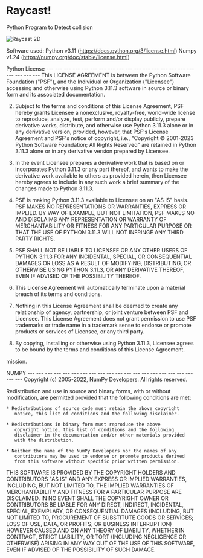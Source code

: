 # Raycast!

Python Program to Detect collision


![Raycast 2D](https://user-images.githubusercontent.com/122599802/235122016-aaa1f935-bc39-473a-a30c-822506576a07.png)


Software used:
Python v3.11 (https://docs.python.org/3/license.html)
Numpy v1.24 (https://numpy.org/doc/stable/license.html)



Python License  --- --- --- --- --- --- --- --- --- --- --- --- --- --- --- --- --- --- --- --- ---
This LICENSE AGREEMENT is between the Python Software Foundation ("PSF"), and
   the Individual or Organization ("Licensee") accessing and otherwise using Python
   3.11.3 software in source or binary form and its associated documentation.

2. Subject to the terms and conditions of this License Agreement, PSF hereby
   grants Licensee a nonexclusive, royalty-free, world-wide license to reproduce,
   analyze, test, perform and/or display publicly, prepare derivative works,
   distribute, and otherwise use Python 3.11.3 alone or in any derivative
   version, provided, however, that PSF's License Agreement and PSF's notice of
   copyright, i.e., "Copyright © 2001-2023 Python Software Foundation; All Rights
   Reserved" are retained in Python 3.11.3 alone or in any derivative version
   prepared by Licensee.

3. In the event Licensee prepares a derivative work that is based on or
   incorporates Python 3.11.3 or any part thereof, and wants to make the
   derivative work available to others as provided herein, then Licensee hereby
   agrees to include in any such work a brief summary of the changes made to Python
   3.11.3.

4. PSF is making Python 3.11.3 available to Licensee on an "AS IS" basis.
   PSF MAKES NO REPRESENTATIONS OR WARRANTIES, EXPRESS OR IMPLIED.  BY WAY OF
   EXAMPLE, BUT NOT LIMITATION, PSF MAKES NO AND DISCLAIMS ANY REPRESENTATION OR
   WARRANTY OF MERCHANTABILITY OR FITNESS FOR ANY PARTICULAR PURPOSE OR THAT THE
   USE OF PYTHON 3.11.3 WILL NOT INFRINGE ANY THIRD PARTY RIGHTS.

5. PSF SHALL NOT BE LIABLE TO LICENSEE OR ANY OTHER USERS OF PYTHON 3.11.3
   FOR ANY INCIDENTAL, SPECIAL, OR CONSEQUENTIAL DAMAGES OR LOSS AS A RESULT OF
   MODIFYING, DISTRIBUTING, OR OTHERWISE USING PYTHON 3.11.3, OR ANY DERIVATIVE
   THEREOF, EVEN IF ADVISED OF THE POSSIBILITY THEREOF.

6. This License Agreement will automatically terminate upon a material breach of
   its terms and conditions.

7. Nothing in this License Agreement shall be deemed to create any relationship
   of agency, partnership, or joint venture between PSF and Licensee.  This License
   Agreement does not grant permission to use PSF trademarks or trade name in a
   trademark sense to endorse or promote products or services of Licensee, or any
   third party.

8. By copying, installing or otherwise using Python 3.11.3, Licensee agrees
   to be bound by the terms and conditions of this License Agreement.
   
mission.



NUMPY --- --- --- --- --- --- --- --- --- --- --- --- --- --- --- --- --- --- --- --- ---
Copyright (c) 2005-2022, NumPy Developers.
All rights reserved.

Redistribution and use in source and binary forms, with or without
modification, are permitted provided that the following conditions are
met:

    * Redistributions of source code must retain the above copyright
       notice, this list of conditions and the following disclaimer.

    * Redistributions in binary form must reproduce the above
       copyright notice, this list of conditions and the following
       disclaimer in the documentation and/or other materials provided
       with the distribution.

    * Neither the name of the NumPy Developers nor the names of any
       contributors may be used to endorse or promote products derived
       from this software without specific prior written permission.

THIS SOFTWARE IS PROVIDED BY THE COPYRIGHT HOLDERS AND CONTRIBUTORS
"AS IS" AND ANY EXPRESS OR IMPLIED WARRANTIES, INCLUDING, BUT NOT
LIMITED TO, THE IMPLIED WARRANTIES OF MERCHANTABILITY AND FITNESS FOR
A PARTICULAR PURPOSE ARE DISCLAIMED. IN NO EVENT SHALL THE COPYRIGHT
OWNER OR CONTRIBUTORS BE LIABLE FOR ANY DIRECT, INDIRECT, INCIDENTAL,
SPECIAL, EXEMPLARY, OR CONSEQUENTIAL DAMAGES (INCLUDING, BUT NOT
LIMITED TO, PROCUREMENT OF SUBSTITUTE GOODS OR SERVICES; LOSS OF USE,
DATA, OR PROFITS; OR BUSINESS INTERRUPTION) HOWEVER CAUSED AND ON ANY
THEORY OF LIABILITY, WHETHER IN CONTRACT, STRICT LIABILITY, OR TORT
(INCLUDING NEGLIGENCE OR OTHERWISE) ARISING IN ANY WAY OUT OF THE USE
OF THIS SOFTWARE, EVEN IF ADVISED OF THE POSSIBILITY OF SUCH DAMAGE.
